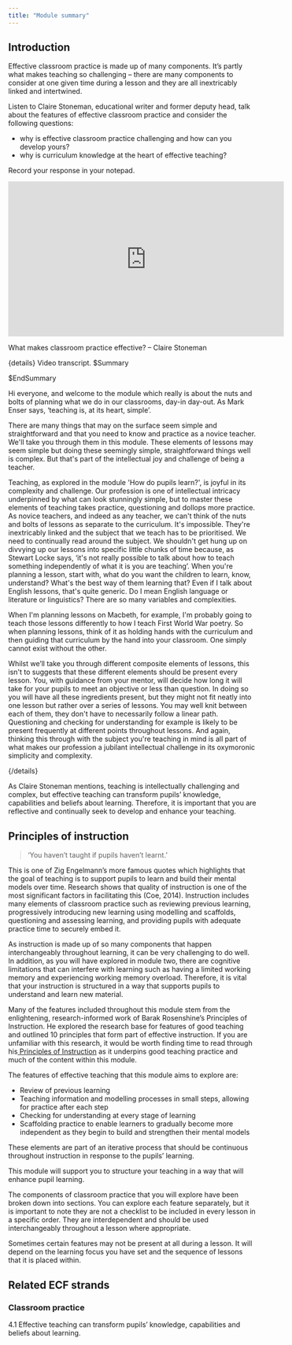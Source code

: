 ```yaml
---
title: "Module summary"
---
```


## Introduction

Effective classroom practice is made up of many components. It’s partly what makes teaching so challenging – there are many components to consider at one given time during a lesson and they are all inextricably linked and intertwined.

Listen to Claire Stoneman, educational writer and former deputy head, talk about the features of effective classroom practice and consider the following questions: 

* why is effective classroom practice challenging and how can you develop
      yours?
* why is curriculum knowledge at the heart of effective teaching?

Record your response in your notepad.

<iframe width="560" height="315" src="https://www.youtube.com/embed/BfGBvCs0aHc" title="YouTube video player" frameborder="0" allow="accelerometer; autoplay; clipboard-write; encrypted-media; gyroscope; picture-in-picture; web-share" allowfullscreen></iframe>


What makes classroom practice effective? – Claire Stoneman

{details}
Video transcript.
$Summary

$EndSummary

Hi everyone, and welcome to the module which really is about the nuts and bolts of planning what we do in our classrooms, day-in day-out. As Mark Enser says, ‘teaching is, at its heart, simple’.

There are many things that may on the surface seem simple and straightforward and that you need to know and practice as a novice teacher. We'll take you through them in this module. These elements of lessons may seem simple but doing these seemingly simple, straightforward things well is complex. But that's part of the intellectual joy and challenge of being a teacher.

Teaching, as explored in the module 'How do pupils learn?', is joyful in its complexity and challenge. Our profession is one of intellectual intricacy underpinned by what can look stunningly simple, but to master these elements of teaching takes practice, questioning and dollops more practice. As novice teachers, and indeed as any teacher, we can't think of the nuts and bolts of lessons as separate to the curriculum. It's impossible. They're inextricably linked and the subject that we teach has to be prioritised. We need to continually read around the subject. We shouldn't get hung up on divvying up our lessons into specific little chunks of time because, as Stewart Locke says, ‘it's not really possible to talk about how to teach something independently of what it is you are teaching’. When you're planning a lesson, start with, what do you want the children to learn, know, understand? What's the best way of them learning that? Even if I talk about English lessons, that's quite generic. Do I mean English language or literature or linguistics? There are so many variables and complexities.

When I'm planning lessons on Macbeth, for example, I'm probably going to teach those lessons differently to how I teach First World War poetry. So when planning lessons, think of it as holding hands with the curriculum and then guiding that curriculum by the hand into your classroom. One simply cannot exist without the other.

Whilst we’ll take you through different composite elements of lessons, this isn't to suggests that these different elements should be present every lesson. You, with guidance from your mentor, will decide how long it will take for your pupils to meet an objective or less than question. In doing so you will have all these ingredients present, but they might not fit neatly into one lesson but rather over a series of lessons. You may well knit between each of them, they don't have to necessarily follow a linear path. Questioning and checking for understanding for example is likely to be present frequently at different points throughout lessons. And again, thinking this through with the subject you're teaching in mind is all part of what makes our profession a jubilant intellectual challenge in its oxymoronic simplicity and complexity.

{/details}

As Claire Stoneman mentions, teaching is intellectually challenging and complex, but effective teaching can transform pupils’ knowledge, capabilities and beliefs about learning. Therefore, it is important that you are reflective and continually seek to develop and enhance your teaching.

## Principles of instruction

> ‘You haven’t taught if pupils haven’t learnt.’

This is one of Zig Engelmann’s more famous quotes which highlights that the goal of teaching is to support pupils to learn and build their mental models over time. Research shows that quality of instruction is one of the most significant factors in facilitating this (Coe, 2014). Instruction includes many elements of classroom practice such as reviewing previous learning, progressively introducing new learning using modelling and scaffolds, questioning and assessing learning, and providing pupils with adequate practice time to securely embed it.

As instruction is made up of so many components that happen interchangeably throughout learning, it can be very challenging to do well. In addition, as you will have explored in module two, there are cognitive limitations that can interfere with learning such as having a limited working memory and experiencing working memory overload. Therefore, it is vital that your instruction is structured in a way that supports pupils to understand and learn new material.

Many of the features included throughout this module stem from the enlightening, research-informed work of Barak Rosenshine’s Principles of Instruction. He explored the research base for features of good teaching and outlined 10 principles that form part of effective instruction. If you are unfamiliar with this research, it would be worth finding time to read through his[ Principles of Instruction](https://www.aft.org/sites/default/files/periodicals/Rosenshine.pdf) as it underpins good teaching practice and much of the content within this module.

The features of effective teaching that this module aims to explore are:

- Review of previous learning
- Teaching information and modelling processes in small steps, allowing for practice after each step
- Checking for understanding at every stage of learning
- Scaffolding practice to enable learners to gradually become more independent as they begin to build and strengthen their mental models

These elements are part of an iterative process that should be continuous throughout instruction in response to the pupils’ learning.

This module will support you to structure your teaching in a way that will enhance pupil learning.

The components of classroom practice that you will explore have been broken down into sections. You can explore each feature separately, but it is important to note they are not a checklist to be included in every lesson in a specific order. They are interdependent and should be used interchangeably throughout a lesson where appropriate.

Sometimes certain features may not be present at all during a lesson. It will depend on the learning focus you have set and the sequence of lessons that it is placed within.

## Related ECF strands

### Classroom practice

4.1 Effective teaching can transform pupils’ knowledge, capabilities and beliefs about learning.

